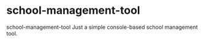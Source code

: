 # school-management-tool
 school-management-tool 
Just a simple console-based school management tool.
